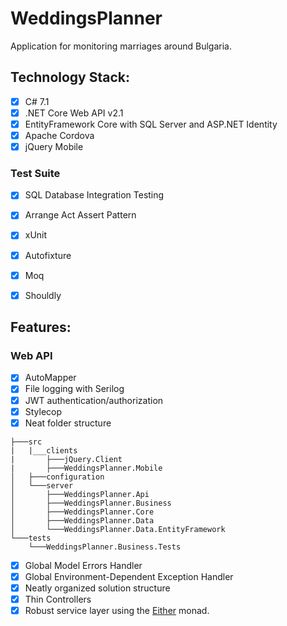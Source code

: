 # WeddingsPlanner
Application for monitoring marriages around Bulgaria.

## Technology Stack:
- [x] C# 7.1
- [x] .NET Core Web API v2.1
- [x] EntityFramework Core with SQL Server and ASP.NET Identity
- [x] Apache Cordova
- [x] jQuery Mobile

### Test Suite
- [x] SQL Database Integration Testing
- [x] Arrange Act Assert Pattern
- [x] xUnit
- [x] Autofixture
- [x] Moq
- [x] Shouldly


## Features:

### Web API
- [x] AutoMapper
- [x] File logging with Serilog
- [x] JWT authentication/authorization
- [x] Stylecop
- [x] Neat folder structure

```
├───src
|   |___clients
|       ├───jQuery.Client
|       ├───WeddingsPlanner.Mobile
│   ├───configuration
│   └───server
│       ├───WeddingsPlanner.Api
│       ├───WeddingsPlanner.Business
│       ├───WeddingsPlanner.Core
│       ├───WeddingsPlanner.Data
│       └───WeddingsPlanner.Data.EntityFramework
└───tests
    └───WeddingsPlanner.Business.Tests

```
- [x] Global Model Errors Handler <br>
- [x] Global Environment-Dependent Exception Handler <br>
- [x] Neatly organized solution structure <br>
- [x] Thin Controllers <br>
- [x] Robust service layer using the [Either](http://optional-github.com) monad. <br>
